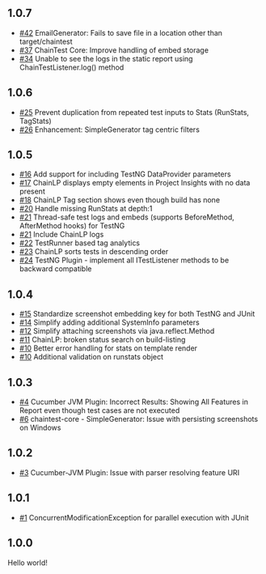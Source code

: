 ## 1.0.7

* [#42](../../issues/42) EmailGenerator: Fails to save file in a location other than target/chaintest
* [#37](../../issues/37) ChainTest Core: Improve handling of embed storage
* [#34](../../issues/34) Unable to see the logs in the static report using ChainTestListener.log() method

## 1.0.6

* [#25](../../issues/25) Prevent duplication from repeated test inputs to Stats (RunStats, TagStats)
* [#26](../../issues/26) Enhancement: SimpleGenerator tag centric filters

## 1.0.5

* [#16](../../issues/16) Add support for including TestNG DataProvider parameters
* [#17](../../issues/17) ChainLP displays empty elements in Project Insights with no data present
* [#18](../../issues/18) ChainLP Tag section shows even though build has none
* [#20](../../issues/20) Handle missing RunStats at depth:1
* [#21](../../issues/21) Thread-safe test logs and embeds (supports BeforeMethod, AfterMethod hooks) for TestNG
* [#21](../../issues/21) Include ChainLP logs
* [#22](../../issues/22) TestRunner based tag analytics
* [#23](../../issues/23) ChainLP sorts tests in descending order
* [#24](../../issues/24) TestNG Plugin - implement all ITestListener methods to be backward compatible

## 1.0.4

* [#15](../../issues/15) Standardize screenshot embedding key for both TestNG and JUnit
* [#14](../../issues/14) Simplify adding additional SystemInfo parameters
* [#12](../../issues/12) Simplify attaching screenshots via java.reflect.Method
* [#11](../../issues/11) ChainLP: broken status search on build-listing
* [#10](../../issues/10) Better error handling for stats on template render 
* [#10](../../issues/10) Additional validation on runstats object

## 1.0.3

* [#4](../../issues/4) Cucumber JVM Plugin: Incorrect Results: Showing All Features in Report even though test cases are not executed
* [#6](../../issues/6) chaintest-core - SimpleGenerator: Issue with persisting screenshots on Windows

## 1.0.2

* [#3](../../issues/3) Cucumber-JVM Plugin: Issue with parser resolving feature URI

## 1.0.1

* [#1](../../issues/1) ConcurrentModificationException for parallel execution with JUnit

## 1.0.0

Hello world!
